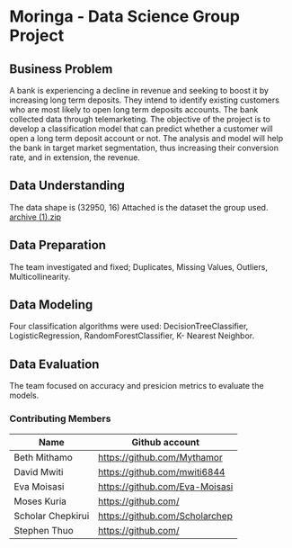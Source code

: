 # Moringa - Data Science Group Project

## Business Problem
A bank is experiencing a decline in revenue and seeking to boost it by increasing long term deposits. They intend to identify existing customers who are most likely to open long term deposits accounts. The bank collected data through telemarketing. The objective of the project is to develop a classification model that can predict whether a customer will open a long term deposit account or not. The analysis and model will help the bank in target market segmentation, thus increasing their conversion rate, and in extension, the revenue.

## Data Understanding
The data shape is (32950, 16)
Attached is the dataset the group used.
[archive (1).zip](https://github.com/Mythamor/Moringa-DS--Group-Project/files/10884958/archive.1.zip)

## Data Preparation
The team investigated and fixed; Duplicates, Missing Values, Outliers, Multicollinearity.

## Data Modeling
Four classification algorithms were used: DecisionTreeClassifier, LogisticRegression, RandomForestClassifier, K- Nearest Neighbor.

## Data Evaluation
The team focused on accuracy and presicion metrics to evaluate the models.

### Contributing Members

|Name     |  Github account   | 
|---------|-----------------|
|Beth Mithamo | https://github.com/Mythamor |
|David Mwiti | https://github.com/mwiti6844 |
|Eva Moisasi | https://github.com/Eva-Moisasi |
|Moses Kuria| https://github.com/ |
|Scholar Chepkirui| https://github.com/Scholarchep |
|Stephen Thuo| https://github.com/ |





